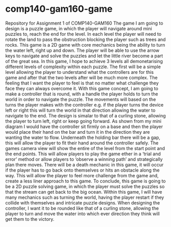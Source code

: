# comp140-gam160-game
Repository for Assignment 1 of COMP140-GAM160
The game I am going to design is a puzzle game, in which the player will navigate around mini puzzles to, reach the end for the level. In each level the player will need to rotate the land to pass the obstruction blocking the player such as trees and rocks.
This game is a 2D game with core mechanics being the ability to turn the water left, right up and down. The player will be able to use the arrow keys to navigate and solve the puzzles and let the little river become a part of the great sea.
In this game, I hope to achieve 3 levels all demonetarising different levels of complexity within each puzzle. The first will be a simple level allowing the player to understand what the controllers are for this game and after that the two levels after will be much more complex. The feeling that I want the player to feel is that no matter what challenge they face they can always overcome it. 
With this game concept, I am going to make a controller that is round, with a handle the player holds to turn the world in order to navigate the puzzle. The movements will  based on the turns the player makes with the controller e.g. if the player turns the device left or right this will turn the world in that direction allowing the water to navigate to the end.
The design is simalar to that of a curling stone, allowing the player to turn left, right or keep going forward. As shown from my mini diagram I would have the controller sit firmly on a base and then the player would place their hand on the bar and turn it in the direction they are wanting the water to flow. Underneath the holding bar there  will be a gap, this will allow the player to fit their hand around the controller safely. 
The games camera view will show the entire of the level from the start point and the end points. This will allow players to play the game ether in a ‘trial and error’ method or allow players to ‘observe a winning path’ and strategically plan there moves.
There will be a death mechanic in this game, it will occur if the player has to go back onto themselves or hits an obstacle along the way. This will allow the player to feel more challenge from the game and, create a less liner approach to this game. 
To conclude, this game is going to be a 2D puzzle solving game, in which the player must solve the puzzles so that the stream can get back to the big ocean. Within this game, I will have many mechanics such as turning the world, having the player restart if they collide with themselves and intricate puzzle designs. When designing the controller, I want it to be rounded like that of a curling stone, allowing the player to turn and move the water into which ever direction they think will get them to the victory.  
